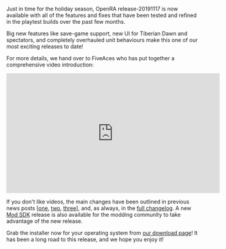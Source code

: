 Just in time for the holiday season, OpenRA release-20191117 is now available with all of the features and fixes that have been tested and refined in the playtest builds over the past few months.

Big new features like save-game support, new UI for Tiberian Dawn and spectators, and completely overhauled unit behaviours make this one of our most exciting releases to date!

For more details, we hand over to FiveAces who has put together a comprehensive video introduction:

<div style="text-align:center" markdown="1">

<iframe width="560" height="315" src="https://www.youtube.com/embed/x6uXAiTHAhI" frameborder="0" allowfullscreen></iframe>

</div>


If you don't like videos, the main changes have been outlined in previous news posts [[one](http://www.openra.net/news/preview-20190606/), [two](http://www.openra.net/news/playtest-20190825/), [three](http://www.openra.net/news/playtest-20191021/)], and, as always, in the  [full changelog](https://github.com/OpenRA/OpenRA/wiki/Changelog/501a7ebe7d9bc8e02161db135272fc49439e17e6). A new [Mod SDK](https://github.com/OpenRA/OpenRAModSDK/releases/tag/20191117) release is also available for the modding community to take advantage of the new release.

Grab the installer now for your operating system from [our download page](/download/)! It has been a long road to this release, and we hope you enjoy it!
